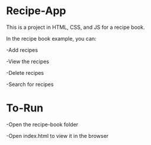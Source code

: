 # Recipe-App

This is a project in HTML, CSS, and JS for a recipe book.

In the recipe book example, you can:

   -Add recipes
   
   -View the recipes 
   
   -Delete recipes
   
   -Search for recipes
   
   # To-Run
   
   -Open the recipe-book folder
   
   -Open index.html to view it in the browser
